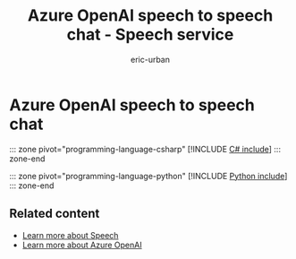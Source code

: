 ﻿---
title: "Azure OpenAI speech to speech chat - Speech service"
titleSuffix: Azure AI services
description: In this how-to guide, use Speech to converse with Azure OpenAI. Speech recognizes audio, sends it to Azure OpenAI, and synthesizes speech responses.
author: eric-urban
manager: nitinme
ms.service: azure-ai-speech
ms.custom: build-2023, build-2023-dataai, devx-track-python
ms.topic: how-to
ms.date: 08/07/2025
ms.author: eur
zone_pivot_groups: programming-languages-csharp-python
keywords: speech to text, openai
#customer intent: As a developer, I want to create a voice-based chat system to talk to the Azure OpenAI application I host through Azure to simplify AI interactions.
---

# Azure OpenAI speech to speech chat

::: zone pivot="programming-language-csharp"
[!INCLUDE [C# include](./includes/quickstarts/openai-speech/csharp.md)]
::: zone-end

::: zone pivot="programming-language-python"
[!INCLUDE [Python include](./includes/quickstarts/openai-speech/python.md)]
::: zone-end

## Related content

- [Learn more about Speech](overview.md)
- [Learn more about Azure OpenAI](../../ai-foundry/openai/overview.md)
